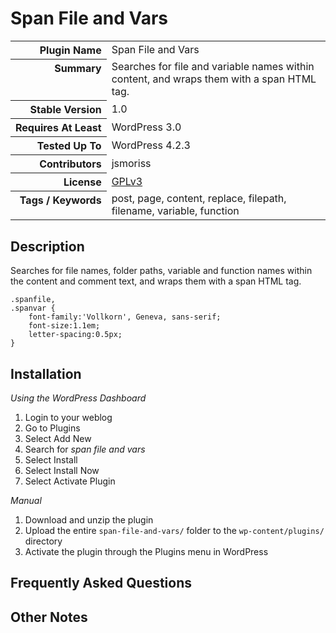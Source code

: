 <h1>Span File and Vars</h1>

<table>
<tr><th align="right" valign="top" nowrap>Plugin Name</th><td>Span File and Vars</td></tr>
<tr><th align="right" valign="top" nowrap>Summary</th><td>Searches for file and variable names within content, and wraps them with a span HTML tag.</td></tr>
<tr><th align="right" valign="top" nowrap>Stable Version</th><td>1.0</td></tr>
<tr><th align="right" valign="top" nowrap>Requires At Least</th><td>WordPress 3.0</td></tr>
<tr><th align="right" valign="top" nowrap>Tested Up To</th><td>WordPress 4.2.3</td></tr>
<tr><th align="right" valign="top" nowrap>Contributors</th><td>jsmoriss</td></tr>
<tr><th align="right" valign="top" nowrap>License</th><td><a href="http://www.gnu.org/licenses/gpl.txt">GPLv3</a></td></tr>
<tr><th align="right" valign="top" nowrap>Tags / Keywords</th><td>post, page, content, replace, filepath, filename, variable, function</td></tr>
</table>

<h2>Description</h2>

<p>Searches for file names, folder paths, variable and function names within the content and comment text, and wraps them with a span HTML tag.</p>

<pre><code>.spanfile,
.spanvar {
    font-family:'Vollkorn', Geneva, sans-serif;
    font-size:1.1em;
    letter-spacing:0.5px; 
}
</code></pre>


<h2>Installation</h2>

<p><em>Using the WordPress Dashboard</em></p>

<ol>
<li>Login to your weblog</li>
<li>Go to Plugins</li>
<li>Select Add New</li>
<li>Search for <em>span file and vars</em></li>
<li>Select Install</li>
<li>Select Install Now</li>
<li>Select Activate Plugin</li>
</ol>

<p><em>Manual</em></p>

<ol>
<li>Download and unzip the plugin</li>
<li>Upload the entire <code>span-file-and-vars/</code> folder to the <code>wp-content/plugins/</code> directory</li>
<li>Activate the plugin through the Plugins menu in WordPress</li>
</ol>


<h2>Frequently Asked Questions</h2>




<h2>Other Notes</h2>



